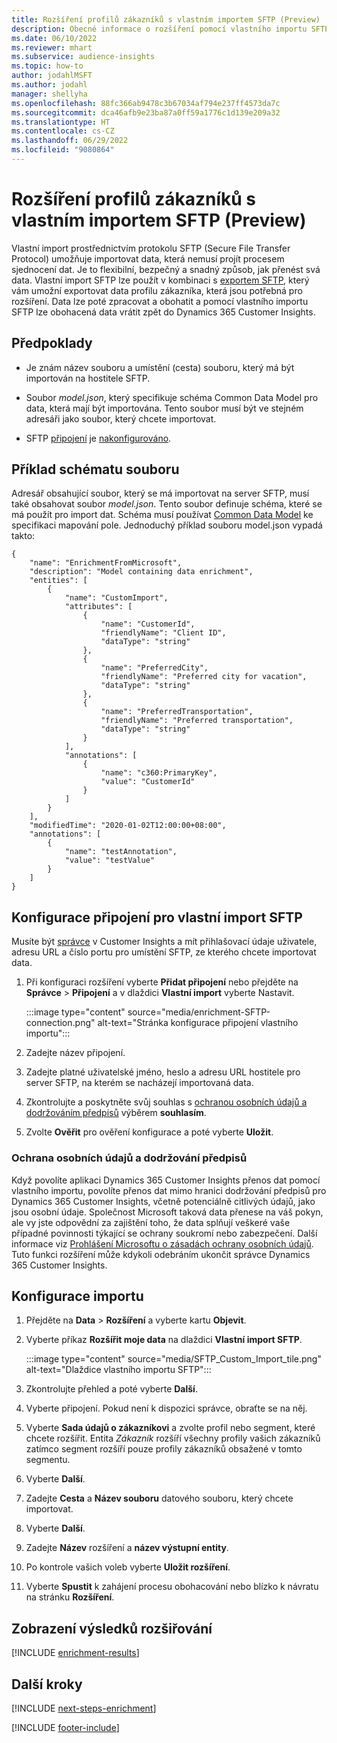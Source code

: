 ```yaml
---
title: Rozšíření profilů zákazníků s vlastním importem SFTP (Preview)
description: Obecné informace o rozšíření pomocí vlastního importu SFTP.
ms.date: 06/10/2022
ms.reviewer: mhart
ms.subservice: audience-insights
ms.topic: how-to
author: jodahlMSFT
ms.author: jodahl
manager: shellyha
ms.openlocfilehash: 88fc366ab9478c3b67034af794e237ff4573da7c
ms.sourcegitcommit: dca46afb9e23ba87a0ff59a1776c1d139e209a32
ms.translationtype: HT
ms.contentlocale: cs-CZ
ms.lasthandoff: 06/29/2022
ms.locfileid: "9080864"
---
```

# <a name="enrich-customer-profiles-with-sftp-custom-import-preview"></a>Rozšíření profilů zákazníků s vlastním importem SFTP (Preview)

Vlastní import prostřednictvím protokolu SFTP (Secure File Transfer Protocol) umožňuje importovat data, která nemusí projít procesem sjednocení dat. Je to flexibilní, bezpečný a snadný způsob, jak přenést svá data. Vlastní import SFTP lze použít v kombinaci s [exportem SFTP](export-sftp.md), který vám umožní exportovat data profilu zákazníka, která jsou potřebná pro rozšíření. Data lze poté zpracovat a obohatit a pomocí vlastního importu SFTP lze obohacená data vrátit zpět do Dynamics 365 Customer Insights.

## <a name="prerequisites"></a>Předpoklady

- Je znám název souboru a umístění (cesta) souboru, který má být importován na hostitele SFTP.

- Soubor *model.json*, který specifikuje schéma Common Data Model pro data, která mají být importována. Tento soubor musí být ve stejném adresáři jako soubor, který chcete importovat.

- SFTP [připojení](connections.md) je [nakonfigurováno](#configure-the-connection-for-sftp-custom-import).

## <a name="file-schema-example"></a>Příklad schématu souboru

Adresář obsahující soubor, který se má importovat na server SFTP, musí také obsahovat soubor *model.json*. Tento soubor definuje schéma, které se má použít pro import dat. Schéma musí používat [Common Data Model](/common-data-model/) ke specifikaci mapování pole. Jednoduchý příklad souboru model.json vypadá takto:

```
{
    "name": "EnrichmentFromMicrosoft",
    "description": "Model containing data enrichment",
    "entities": [
        {
            "name": "CustomImport",
            "attributes": [
                {
                    "name": "CustomerId",
                    "friendlyName": "Client ID",
                    "dataType": "string"
                },
                {
                    "name": "PreferredCity",
                    "friendlyName": "Preferred city for vacation",
                    "dataType": "string"
                },
                {
                    "name": "PreferredTransportation",
                    "friendlyName": "Preferred transportation",
                    "dataType": "string"
                }
            ],
            "annotations": [
                {
                    "name": "c360:PrimaryKey",
                    "value": "CustomerId"
                }
            ]
        }
    ],
    "modifiedTime": "2020-01-02T12:00:00+08:00",
    "annotations": [
        {
            "name": "testAnnotation",
            "value": "testValue"
        }
    ]
}
```

## <a name="configure-the-connection-for-sftp-custom-import"></a>Konfigurace připojení pro vlastní import SFTP

Musíte být [správce](permissions.md#admin) v Customer Insights a mít přihlašovací údaje uživatele, adresu URL a číslo portu pro umístění SFTP, ze kterého chcete importovat data.

1. Při konfiguraci rozšíření vyberte **Přidat připojení** nebo přejděte na **Správce** > **Připojení** a v dlaždici **Vlastní import** vyberte Nastavit.

   :::image type="content" source="media/enrichment-SFTP-connection.png" alt-text="Stránka konfigurace připojení vlastního importu":::

1. Zadejte název připojení.

1. Zadejte platné uživatelské jméno, heslo a adresu URL hostitele pro server SFTP, na kterém se nacházejí importovaná data.

1. Zkontrolujte a poskytněte svůj souhlas s [ochranou osobních údajů a dodržováním předpisů](#data-privacy-and-compliance) výběrem **souhlasím**.

1. Zvolte **Ověřit** pro ověření konfigurace a poté vyberte **Uložit**.

### <a name="data-privacy-and-compliance"></a>Ochrana osobních údajů a dodržování předpisů

Když povolíte aplikaci Dynamics 365 Customer Insights přenos dat pomocí vlastního importu, povolíte přenos dat mimo hranici dodržování předpisů pro Dynamics 365 Customer Insights, včetně potenciálně citlivých údajů, jako jsou osobní údaje. Společnost Microsoft taková data přenese na váš pokyn, ale vy jste odpovědní za zajištění toho, že data splňují veškeré vaše případné povinnosti týkající se ochrany soukromí nebo zabezpečení. Další informace viz [Prohlášení Microsoftu o zásadách ochrany osobních údajů](https://go.microsoft.com/fwlink/?linkid=396732).
Tuto funkci rozšíření může kdykoli odebráním ukončit správce Dynamics 365 Customer Insights.

## <a name="configure-the-import"></a>Konfigurace importu

1. Přejděte na **Data** > **Rozšíření** a vyberte kartu **Objevit**.

1. Vyberte příkaz **Rozšířit moje data** na dlaždici **Vlastní import SFTP**.

   :::image type="content" source="media/SFTP_Custom_Import_tile.png" alt-text="Dlaždice vlastního importu SFTP":::

1. Zkontrolujte přehled a poté vyberte **Další**.

1. Vyberte připojení. Pokud není k dispozici správce, obraťte se na něj.

1. Vyberte **Sada údajů o zákazníkovi** a zvolte profil nebo segment, které chcete rozšířit. Entita *Zákazník* rozšíří všechny profily vašich zákazníků zatímco segment rozšíří pouze profily zákazníků obsažené v tomto segmentu.

1. Vyberte **Další**.

1. Zadejte **Cesta** a **Název souboru** datového souboru, který chcete importovat.

1. Vyberte **Další**.

1. Zadejte **Název** rozšíření a **název výstupní entity**.

1. Po kontrole vašich voleb vyberte **Uložit rozšíření**.

1. Vyberte **Spustit** k zahájení procesu obohacování nebo blízko k návratu na stránku **Rozšíření**.

## <a name="view-enrichment-results"></a>Zobrazení výsledků rozšiřování

[!INCLUDE [enrichment-results](includes/enrichment-results.md)]

## <a name="next-steps"></a>Další kroky

[!INCLUDE [next-steps-enrichment](includes/next-steps-enrichment.md)]

[!INCLUDE [footer-include](includes/footer-banner.md)]
